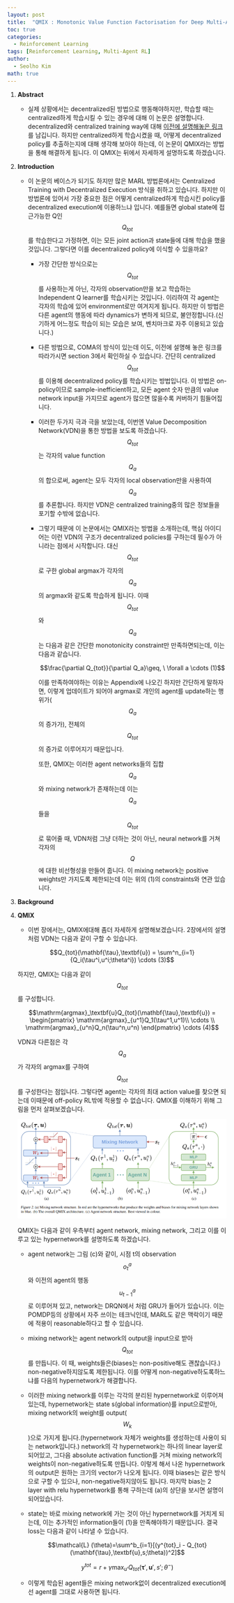 ```yaml
---
layout: post
title:  "QMIX : Monotonic Value Function Factorisation for Deep Multi-Agent Reinforcement Learning 논문 리뷰 및 설명"
toc: true
categories: 
  - Reinforcement Learning 
tags: [Reinforcement Learning, Multi-Agent RL]
author:
  - Seolho Kim
math: true
---
```

1. **Abstract**
    - 실제 상황에서는 decentralized된 방법으로 행동해야하지만, 학습할 때는 centralized하게 학습시킬 수 있는 경우에 대해 이 논문은 설명합니다. decentralized와 centralized training way에 대해 [이전에 설명해놓은 링크](https://kilmya1.gitbook.io/deep-multi-agent-reinforcement-learning/abstract-and-contents/deep-multi-agent-reinforcement-learning)를 남깁니다. 하지만 centralized하게 학습시켰을 때, 어떻게 decentralized policy를 추출하는지에 대해 생각해 보아야 하는데, 이 논문이 QMIX라는 방법을 통해 해결하게 됩니다. 이 QMIX는 뒤에서 자세하게 설명하도록 하겠습니다.
2. **Introduction**
    - 이 논문의 베이스가 되기도 하지만 많은 MARL 방법론에서는 Centralized Training with Decentralized Execution 방식을 취하고 있습니다. 하지만 이 방법론에 있어서 가장 중요한 점은 어떻게 centralized하게 학습시킨 policy를 decentralized execution에 이용하느냐 입니다. 예를들면 global state에 접근가능한 Q인 $$Q_{tot}$$를 학습한다고 가정하면, 이는 모든 joint action과 state들에 대해 학습을 했을 것입니다. 그렇다면 이를 decentralized policy에 이식할 수 있을까요?
        - 가장 간단한 방식으로는 $$Q_{tot}$$를 사용하는게 아닌, 각자의 observation만을 보고 학습하는 Independent Q learner를 학습시키는 것입니다. 이리하여 각 agent는 각자의 학습에 있어 environment로만 여겨지게 됩니다. 하지만 이 방법은 다른 agent의 행동에 따라 dynamics가 변하게 되므로, 불안정합니다.(신기하게 어느정도 학습이 되는 모습은 보여, 벤치마크로 자주 이용되고 있습니다.)
        - 다른 방법으로, COMA의 방식이 있는데 이도, 이전에 설명해 놓은 링크를 따라가시면 section 3에서 확인하실 수 있습니다. 간단히 centralized $$Q_{tot}$$를 이용해 decentralized policy를 학습시키는 방법입니다. 이 방법은 on-policy이므로 sample-inefficient하고, 모든 agent 숫자 만큼의 value network input을 가지므로 agent가 많으면 많을수록 커버하기 힘들어집니다.
        - 이러한 두가지 극과 극을 보았는데, 이번엔 Value Decomposition Network(VDN)을 통한 방법을 보도록 하겠습니다. $$Q_{tot}$$는 각자의 value function $$Q_a$$의 합으로써, agent는 모두 각자의 local observation만을 사용하여 $$Q_a$$를 추론합니다. 하지만 VDN은 centralized training중의 많은 정보들을 포기할 수밖에 없습니다.
        - 그렇기 때문에 이 논문에서는 QMIX라는 방법을 소개하는데, 핵심 아이디어는 이런 VDN의 구조가 decentralized policies를 구하는데 필수가 아니라는 점에서 시작합니다. 대신 $$Q_{tot}$$로 구한 global argmax가 각자의 $$Q_a$$의 argmax와 같도록 학습하게 됩니다. 이때 $$Q_{tot}$$와 $$Q_a$$는 다음과 같은 간단한 monotonicity constraint만 만족하면되는데, 이는 다음과 같습니다.

            $$\frac{\partial Q_{tot}}{\partial Q_a}\geq, \ \forall a \cdots (1)$$

            이를 만족하여야하는 이유는 Appendix에 나오긴 하지만 간단하게 말하자면, 이렇게 업데이트가 되어야 argmax로 개인의 agent를 update하는 행위가($$Q_a$$의 증가가), 전체의 $$Q_{tot}$$의 증가로 이루어지기 때문입니다.

            또한, QMIX는 이러한 agent networks들의 집합 $$Q_a$$와 mixing network가 존재하는데 이는 $$Q_a$$들을 $$Q_{tot}$$로 묶어줄 때, VDN처럼 그냥 더하는 것이 아닌, neural network를 거쳐 각자의 $$Q$$에 대한 비선형성을 만들어 줍니다. 이 mixing network는 positive weights만 가지도록 제한되는데 이는 위의 (1)의 constraints와 연관 있습니다. 

3. **Background**
4. **QMIX**
    - 이번 장에서는, QMIX에대해 좀더 자세하게 설명해보겠습니다. 2장에서의 설명처럼 VDN는 다음과 같이 구할 수 있습니다.

    $$Q_{tot}(\mathbf{\tau},\textbf{u}) = \sum^n_{i=1}{Q_i(\tau^i,u^i;\theta^i}) \cdots (3)$$

    하지만, QMIX는 다음과 같이 $$Q_{tot}$$를 구성합니다. 

    $$\mathrm{argmax}_\textbf{u}Q_{tot}(\mathbf{\tau},\textbf{u}) = \begin{pmatrix}
    \mathrm{argmax}_{u^1}Q_1(\tau^1,u^1)\\ 
    \cdots \\ 
    \mathrm{argmax}_{u^n}Q_n(\tau^n,u^n)
    \end{pmatrix} \cdots (4)$$

    VDN과 다른점은 각 $$Q_a$$가 각자의 argmax를 구하여 $$Q_{tot}$$를 구성한다는 점입니다. 그렇다면 agent는 각자의 최대 action value를 찾으면 되는데 이때문에 off-policy RL밖에 적용할 수 없습니다. QMIX를 이해하기 위해 그림을 먼저 살펴보겠습니다.

    ![qmix](/assets/img/qmix_0.PNG)

    QMIX는 다음과 같이 우측부터 agent network, mixing network, 그리고 이를 이루고 있는 hypernetwork를 설명하도록 하겠습니다.

    - agent network는 그림 (c)와 같이, 시점 t의 observation $$o^a_t$$와 이전의 agent의 행동 $$u^a_{t-1}$$로 이루어져 있고, network는 DRQN에서 처럼 GRU가 들어가 있습니다. 이는 POMDP등의 상황에서 자주 쓰이는 테크닉인데, MARL도 같은 맥락이기 때문에 적용이 reasonable하다고 할 수 있습니다.
    - mixing network는 agent network의 output을 input으로 받아 $$Q_{tot}$$를 만듭니다. 이 때, weights들은(biases는 non-positive해도 괜찮습니다.)  non-negative하지않도록 제한됩니다. 이를 어떻게 non-negative하도록하느냐를 다음의 hypernetwork가 해결합니다.
    - 이러한 mixing network를 이루는 각각의 분리된 hypernetwork로 이루어져있는데, hypernetwork는 state s(global information)를 input으로받아, mixing network의 weight를 output($$W_k$$)으로 가지게 됩니다.(hypernetwork 자체가 weights를 생성하는데 사용이 되는 network입니다.) network의 각 hypernetwork는 하나의 linear layer로 되어있고, 그다음 absolute activation function를 거쳐 mixing network의 weights이 non-negative하도록 만듭니다. 이렇게 해서 나온 hypernetwork의 output은 원하는 크기의 vector가 나오게 됩니다. 이때 biases는 같은 방식으로 구할 수 있으나, non-negative하지않아도 됩니다. 마지막 bias는 2 layer with relu hypernetwork를 통해 구하는데 (a)의 상단을 보시면 설명이 되어있습니다.
    - state는 바로 mixing network에 가는 것이 아닌 hypernetwork를 거치게 되는데, 이는 추가적인 information들이 (1)을 만족해야하기 때문입니다. 결국 loss는 다음과 같이 나타낼 수 있습니다.

        $$\mathcal{L} (\theta)=\sum^b_{i=1}[(y^{tot}_i - Q_{tot}(\mathbf{\tau},\textbf{u},s;\theta))^2]$$

        $$y^{tot}=r+\gamma \max_{u'}Q_{tot}(\mathbf{\tau}',\textbf{u}',s';\theta^-)$$

    - 이렇게 학습된 agent들은 mixing network없이 decentralized execution에선 agent를 그대로 사용하면 됩니다.
